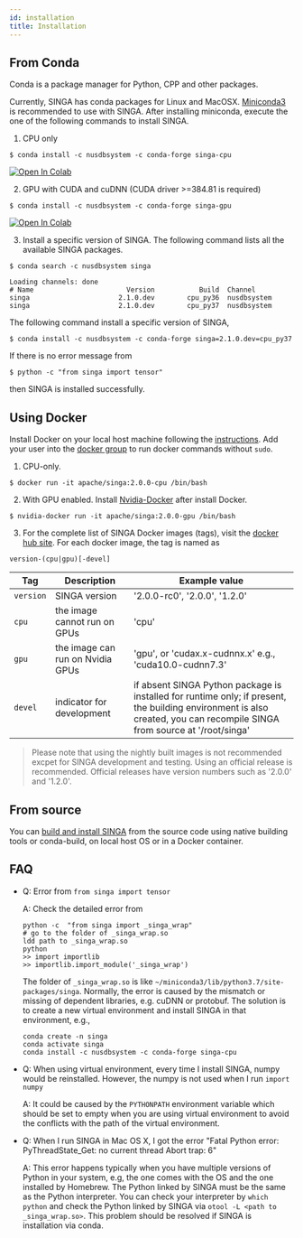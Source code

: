 ```yaml
---
id: installation
title: Installation
---
```


<!--- Licensed to the Apache Software Foundation (ASF) under one or more contributor license agreements.  See the NOTICE file distributed with this work for additional information regarding copyright ownership.  The ASF licenses this file to you under the Apache License, Version 2.0 (the "License"); you may not use this file except in compliance with the License.  You may obtain a copy of the License at http://www.apache.org/licenses/LICENSE-2.0 Unless required by applicable law or agreed to in writing, software distributed under the License is distributed on an "AS IS" BASIS, WITHOUT WARRANTIES OR CONDITIONS OF ANY KIND, either express or implied.  See the License for the specific language governing permissions and limitations under the License.  -->

## From Conda

Conda is a package manager for Python, CPP and other packages.

Currently, SINGA has conda packages for Linux and MacOSX. [Miniconda3](https://conda.io/miniconda.html) is recommended to use with SINGA. After installing miniconda, execute the one of the following commands to install SINGA.

1. CPU only

```shell
$ conda install -c nusdbsystem -c conda-forge singa-cpu
```

[![Open In Colab](https://colab.research.google.com/assets/colab-badge.svg)](https://colab.research.google.com/drive/1Ntkhi-Z6XTR8WYPXiLwujHd2dOm0772V)

2. GPU with CUDA and cuDNN (CUDA driver >=384.81 is required)

```shell
$ conda install -c nusdbsystem -c conda-forge singa-gpu
```

[![Open In Colab](https://colab.research.google.com/assets/colab-badge.svg)](https://colab.research.google.com/drive/1do_TLJe18IthLOnBOsHCEe-FFPGk1sPJ)

3. Install a specific version of SINGA. The following command lists all the available SINGA packages.

```shell
$ conda search -c nusdbsystem singa

Loading channels: done
# Name                       Version           Build  Channel
singa                      2.1.0.dev        cpu_py36  nusdbsystem
singa                      2.1.0.dev        cpu_py37  nusdbsystem
```

The following command install a specific version of SINGA,

```shell
$ conda install -c nusdbsystem -c conda-forge singa=2.1.0.dev=cpu_py37
```

If there is no error message from

```shell
$ python -c "from singa import tensor"
```

then SINGA is installed successfully.

## Using Docker

Install Docker on your local host machine following the [instructions](https://docs.docker.com/install/). Add your user into the [docker group](https://docs.docker.com/install/linux/linux-postinstall/) to run docker commands without `sudo`.

1. CPU-only.

```shell
$ docker run -it apache/singa:2.0.0-cpu /bin/bash
```

2. With GPU enabled. Install [Nvidia-Docker](https://github.com/NVIDIA/nvidia-docker) after install Docker.

```shell
$ nvidia-docker run -it apache/singa:2.0.0-gpu /bin/bash
```

3. For the complete list of SINGA Docker images (tags), visit the [docker hub site](https://hub.docker.com/r/apache/singa/). For each docker image, the tag is named as

```shell
version-(cpu|gpu)[-devel]
```

| Tag | Description | Example value |
| --- | --- | --- |
| `version` | SINGA version | '2.0.0-rc0', '2.0.0', '1.2.0' |
| `cpu` | the image cannot run on GPUs | 'cpu' |
| `gpu` | the image can run on Nvidia GPUs | 'gpu', or 'cudax.x-cudnnx.x' e.g., 'cuda10.0-cudnn7.3' |
| `devel` | indicator for development | if absent SINGA Python package is installed for runtime only; if present, the building environment is also created, you can recompile SINGA from source at '/root/singa' |

> Please note that using the nightly built images is not recommended excpet for SINGA development and testing. Using an official release is recommended. Official releases have version numbers such as '2.0.0' and '1.2.0'.

## From source

You can [build and install SINGA](build.md) from the source code using native building tools or conda-build, on local host OS or in a Docker container.

## FAQ

- Q: Error from `from singa import tensor`

  A: Check the detailed error from

  ```shell
  python -c  "from singa import _singa_wrap"
  # go to the folder of _singa_wrap.so
  ldd path to _singa_wrap.so
  python
  >> import importlib
  >> importlib.import_module('_singa_wrap')
  ```

  The folder of `_singa_wrap.so` is like `~/miniconda3/lib/python3.7/site-packages/singa`. Normally, the error is caused by the mismatch or missing of dependent libraries, e.g. cuDNN or protobuf. The solution is to create a new virtual environment and install SINGA in that environment, e.g.,

  ```shell
  conda create -n singa
  conda activate singa
  conda install -c nusdbsystem -c conda-forge singa-cpu
  ```

- Q: When using virtual environment, every time I install SINGA, numpy would be reinstalled. However, the numpy is not used when I run `import numpy`

  A: It could be caused by the `PYTHONPATH` environment variable which should be set to empty when you are using virtual environment to avoid the conflicts with the path of the virtual environment.

- Q: When I run SINGA in Mac OS X, I got the error "Fatal Python error: PyThreadState_Get: no current thread Abort trap: 6"

  A: This error happens typically when you have multiple versions of Python in your system, e.g, the one comes with the OS and the one installed by Homebrew. The Python linked by SINGA must be the same as the Python interpreter. You can check your interpreter by `which python` and check the Python linked by SINGA via `otool -L <path to _singa_wrap.so>`. This problem should be resolved if SINGA is installation via conda.
